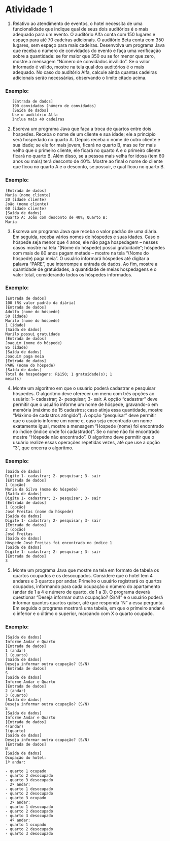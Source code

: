 # Atividade 1

1. Relativo ao atendimento de eventos, o hotel necessita de uma
   funcionalidade que indique qual de seus dois auditórios é o mais
   adequado para um evento. O auditório Alfa conta com 150 lugares e
   espaço para até 70 cadeiras adicionais. O auditório Beta conta com 350
   lugares, sem espaço para mais cadeiras. Desenvolva um programa Java
   que receba o número de convidados do evento e faça uma verificação
   sobre a quantidade: se for maior que 350 ou se for menor que zero, mostre
   a mensagem “Número de convidados inválido”. Se o valor informado é
   válido, mostre na tela qual dos auditórios é o mais adequado. No caso do
   auditório Alfa, calcule ainda quantas cadeiras adicionais serão
   necessárias, observando o limite citado acima.

### Exemplo:

```
   [Entrada de dados]
   190 convidados (número de convidados)
   [Saída de dados]
   Use o auditório Alfa
   Inclua mais 40 cadeiras
```

2. Escreva um programa Java que faça a troca de quartos entre dois
   hospedes. Receba o nome de um cliente e sua idade; ele a princípio será
   hospedado no quarto A. Depois receba o nome de outro cliente e sua
   idade; se ele for mais jovem, ficará no quarto B, mas se for mais velho que o
   primeiro cliente, ele ficará no quarto A e o primeiro cliente ficará no quarto
   B. Além disso, se a pessoa mais velha for idosa (tem 60 anos ou mais)
   terá desconto de 40%. Mostre ao final o nome do cliente que ficou no
   quarto A e o desconto, se possuir, e qual ficou no quarto B.

### Exemplo:

```
[Entrada de dados]
Maria (nome cliente)
20 (idade cliente)
João (nome cliente)
60 (idade cliente)
[Saída de dados]
Quarto A: João com desconto de 40%; Quarto B:
Maria
```

3. Escreva um programa Java que receba o valor padrão de uma diária. Em
   seguida, receba vários nomes de hóspedes e suas idades. Caso o
   hóspede seja menor que 4 anos, ele não paga hospedagem – nesses
   casos mostre na tela “(Nome do hóspede) possui gratuidade”; hóspedes
   com mais de 80 anos pagam metade – mostre na tela “(Nome do
   hóspede) paga meia”. O usuário informará hóspedes até digitar a palavra
   “PARE”, que interrompe a entrada de dados. Ao fim, mostre a quantidade
   de gratuidades, a quantidade de meias hospedagens e o valor total,
   considerando todos os hóspedes informados.

### Exemplo:

```
[Entrada de dados]
100 (R$ valor padrão da diária)
[Entrada de dados]
Adolfo (nome do hóspede)
50 (idade)
Murilo (nome do hóspede)
1 (idade)
[Saída de dados]
Murilo possui gratuidade
[Entrada de dados]
Joaquim (nome do hóspede)
85 (idade)
[Saída de dados]
Joaquim paga meia
[Entrada de dados]
PARE (nome do hóspede)
[Saída de dados]
Total de hospedagens: R$150; 1 gratuidade(s); 1
meia(s)
```

4. Monte um algoritmo em que o usuário poderá cadastrar e pesquisar
   hóspedes. O algoritmo deve oferecer um menu com três opções ao
   usuário: 1- cadastrar; 2- pesquisar; 3- sair. A opção “cadastrar” deve
   permitir que o usuário informe um nome de hóspede, gravando-o em
   memória (máximo de 15 cadastros; caso atinja essa quantidade, mostre
   “Máximo de cadastros atingido”). A opção “pesquisar” deve permitir que o
   usuário informe um nome e, caso seja encontrado um nome exatamente
   igual, mostre a mensagem “Hospede (nome) foi encontrado no índice
   (índice onde foi cadastrado)”. Se o nome não foi encontrado mostre
   “Hóspede não encontrado”. O algoritmo deve permitir que o usuário
   realize essas operações repetidas vezes, até que use a opção “3”, que
   encerra o algoritmo.

### Exemplo:

```
[Saída de dados]
Digite 1- cadastrar; 2- pesquisar; 3- sair
[Entrada de dados]
1 (opção)
Maria da Silva (nome do hóspede)
[Saída de dados]
Digite 1- cadastrar; 2- pesquisar; 3- sair
[Entrada de dados]
1 (opção)
José Freitas (nome do hóspede)
[Saída de dados]
Digite 1- cadastrar; 2- pesquisar; 3- sair
[Entrada de dados]
2 (opção)
José Freitas
[Saída de dados]
Hóspede José Freitas foi encontrado no índice 1
[Saída de dados]
Digite 1- cadastrar; 2- pesquisar; 3- sair
[Entrada de dados]
3
```

5. Monte um programa Java que mostre na tela em formato de tabela os
   quartos ocupados e os desocupados. Considere que o hotel tem 4
   andares e 3 quartos por andar. Primeiro o usuário registrará os quartos
   ocupados, informando para cada ocupação o número do apartamento
   (andar de 1 a 4 e número de quarto, de 1 a 3). O programa deverá
   questionar “Deseja informar outra ocupação? (S/N)” e o usuário poderá
   informar quantos quartos quiser, até que responda “N” a essa pergunta.
   Em seguida o programa mostrará uma tabela, em que o primeiro andar é
   o inferior e o último o superior, marcando com X o quarto ocupado.

### Exemplo:

```
[Saída de dados]
Informe Andar e Quarto
[Entrada de dados]
1 (andar)
1 (quarto)
[Saída de dados]
Deseja informar outra ocupação? (S/N)
[Entrada de dados]
S
[Saída de dados]
Informe Andar e Quarto
[Entrada de dados]
2 (andar)
3 (quarto)
[Saída de dados]
Deseja informar outra ocupação? (S/N)
S
[Saída de dados]
Informe Andar e Quarto
[Entrada de dados]
4(andar)
1(quarto)
[Saída de dados]
Deseja informar outra ocupação? (S/N)
[Entrada de dados]
N
[Saída de dados]
Ocupação do hotel:
1º andar:

- quarto 1 ocupado
- quarto 2 desocupado
- quarto 3 desocupado
  2º andar:
- quarto 1 desocupado
- quarto 2 desocupado
- quarto 3 ocupado
  3º andar:
- quarto 1 desocupado
- quarto 2 desocupado
- quarto 3 desocupado
  4º andar:
- quarto 1 ocupado
- quarto 2 desocupado
- quarto 3 desocupado

```
